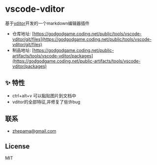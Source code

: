 # vscode-vditor

基于[vditor](https://github.com/Vanessa219/vditor)开发的一个markdown编辑器插件

- 仓库地址: [https://godgodgame.coding.net/public/tools/vscode-vditor/git/files](https://godgodgame.coding.net/public/tools/vscode-vditor/git/files)
- 制品地址: [https://godgodgame.coding.net/public-artifacts/tools/vscode-vditor/packages](https://godgodgame.coding.net/public-artifacts/tools/vscode-vditor/packages)

## ✨ 特性

* ctrl+alt+v 可以黏贴图片到文档中
* vditor的全部特征,并修复了些许bug

## 联系

- zhepama@gmail.com

## License

MIT
